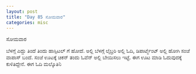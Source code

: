 ```yaml
---
layout: post
title: "Day 85 ಸೋಮವಾರ"
categories: misc
---
```


ಸೋಮವಾರ 

ಬೆಳಗ್ಗೆ ಎದ್ದು ತಿಂದೆ ತಿಂದು  ಹಾಸ್ಪಿಟಲ್ ಗೆ ಹೋದೆ. ಅಲ್ಲಿ ಬೆಳಗ್ಗೆ ಲೈಬ್ರರಿ ಅಲ್ಲಿ ಓದಿ, ಡಿಪಾರ್ಟ್ಮೆಂಟ್ ಅಲ್ಲಿ ಹೋಗಿ ಸಂಜೆ ವಾಪಾಸ್ ಬಂದೆ. ಸಂಜೆ ಊಟಕ್ಕೆ ಚಿಕನ್ ತಂದು ಓವೆನ್ ಅಲ್ಲಿ ಬೇಯಿಸಲು ಇಟ್ಟೆ. ಈಗ ಊಟ ಮಾಡಿ ಓದುವುದಕ್ಕೆ ಕುಳಿತಿದ್ದೇನೆ. ಈಗ ಓದಿ ಮಲ್ಕೊತಿನಿ
